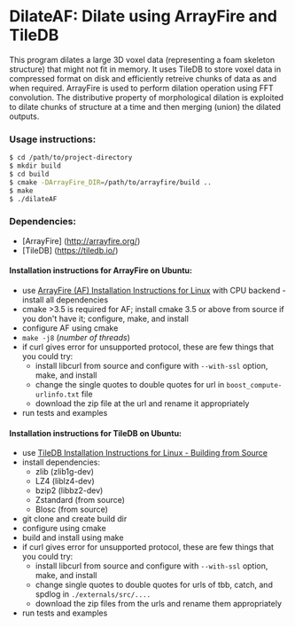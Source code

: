 # DilateAF: Dilate using ArrayFire and TileDB

This program dilates a large 3D voxel data (representing a foam skeleton structure) that might not fit in memory. It uses TileDB to store voxel data in compressed format on disk and efficiently retreive chunks of data as and when required. ArrayFire is used to perform dilation operation using FFT convolution. The distributive property of morphological dilation is exploited to dilate chunks of structure at a time and then merging (union) the dilated outputs.

### Usage instructions:
```sh
$ cd /path/to/project-directory
$ mkdir build
$ cd build
$ cmake -DArrayFire_DIR=/path/to/arrayfire/build ..
$ make
$ ./dilateAF
```

### Dependencies:
* [ArrayFire] (http://arrayfire.org/)
* [TileDB] (https://tiledb.io/)

#### Installation instructions for ArrayFire on Ubuntu:
* use [ArrayFire (AF) Installation Instructions for Linux](https://github.com/arrayfire/arrayfire/wiki/Build-Instructions-for-Linux) with CPU backend - install all dependencies
* cmake >3.5 is required for AF; install cmake 3.5 or above from source if you don't have it; configure, make, and install
* configure AF using cmake
* `make -j8` (*number of threads*)
* if curl gives error for unsupported protocol, these are few things that you could try:
  - install libcurl from source and configure with `--with-ssl` option, make, and install
  - change the single quotes to double quotes for url in `boost_compute-urlinfo.txt` file
  - download the zip file at the url and rename it appropriately
* run tests and examples

#### Installation instructions for TileDB on Ubuntu:
* use [TileDB Installation Instructions for Linux - Building from Source](https://docs.tiledb.io/en/latest/installation.html)
* install dependencies: 
  -  zlib (zlib1g-dev)
  -  LZ4 (liblz4-dev)
  -  bzip2 (libbz2-dev)
  -  Zstandard (from source)
  -  Blosc (from source)
* git clone and create build dir
* configure using cmake
* build and install using make
* if curl gives error for unsupported protocol, these are few things that you could try:
  - install libcurl from source and configure with `--with-ssl` option, make, and install
  - change single quotes to double quotes for urls of tbb, catch, and spdlog in `./externals/src/....`
  - download the zip files from the urls and rename them appropriately
* run tests and examples
